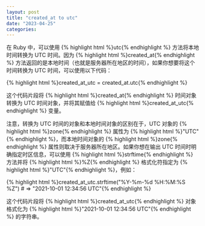 ```yaml
---
layout: post
title: "created_at to utc"
date: "2023-04-25"
categories: 
---
```

<div id="rtf11208">
<div>
<p>在 Ruby 中，可以使用 {% highlight html %}utc{% endhighlight %} 方法将本地时间转换为 UTC 时间。因为 {% highlight html %}created_at{% endhighlight %} 方法返回的是本地时间（也就是服务器所在地区的时间），如果你想要将这个时间转换为 UTC 时间，可以使用以下代码：</p>
{% highlight html %}created_at_utc = created_at.utc{% endhighlight %}
<p>这个代码片段将 {% highlight html %}created_at{% endhighlight %} 时间对象转换为 UTC 时间对象，并将其赋值给 {% highlight html %}created_at_utc{% endhighlight %} 变量。</p>
<p>注意，转换为 UTC 时间的对象和本地时间对象的区别在于，UTC 对象的 {% highlight html %}zone{% endhighlight %} 属性为 {% highlight html %}&quot;UTC&quot;{% endhighlight %}，而本地时间对象的 {% highlight html %}zone{% endhighlight %} 属性则取决于服务器所在地区。如果你想在输出 UTC 时间时明确指定时区信息，可以使用 {% highlight html %}strftime{% endhighlight %} 方法并将 {% highlight html %}%Z{% endhighlight %} 格式化符指定为 {% highlight html %}&quot;UTC&quot;{% endhighlight %}，例如：</p>
{% highlight html %}created_at_utc.strftime(&quot;%Y-%m-%d %H:%M:%S %Z&quot;) # =&gt; &quot;2021-10-01 12:34:56 UTC&quot;{% endhighlight %}
<p>这个代码片段将 {% highlight html %}created_at_utc{% endhighlight %} 对象格式化为 {% highlight html %}&quot;2021-10-01 12:34:56 UTC&quot;{% endhighlight %} 的字符串。</p>
</div>
</div>
